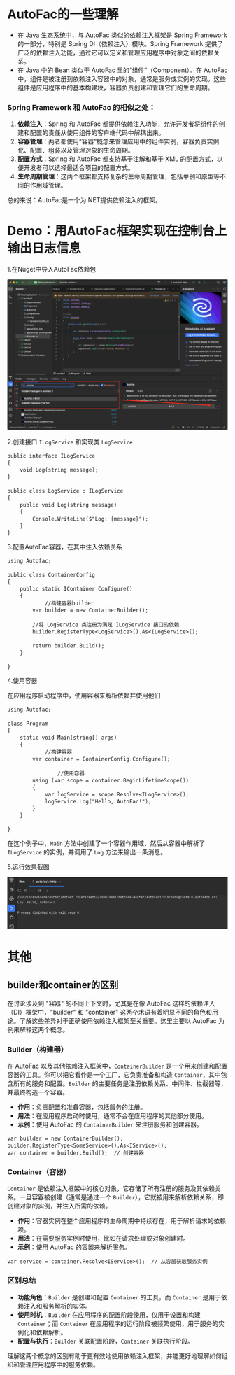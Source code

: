# AutoFac的一些理解

- 在 Java 生态系统中，与 AutoFac 类似的依赖注入框架是 Spring Framework 的一部分，特别是 Spring DI（依赖注入）模块。Spring Framework 提供了广泛的依赖注入功能，通过它可以定义和管理应用程序中对象之间的依赖关系。
- 在 Java 中的 Bean 类似于 AutoFac 里的“组件”（Component）。在 AutoFac 中，组件是被注册到依赖注入容器中的对象，通常是服务或实例的实现。这些组件是应用程序中的基本构建块，容器负责创建和管理它们的生命周期。

### Spring Framework 和 AutoFac 的相似之处：

1. **依赖注入**：Spring 和 AutoFac 都提供依赖注入功能，允许开发者将组件的创建和配置的责任从使用组件的客户端代码中解耦出来。
2. **容器管理**：两者都使用“容器”概念来管理应用中的组件实例，容器负责实例化、配置、组装以及管理对象的生命周期。
3. **配置方式**：Spring 和 AutoFac 都支持基于注解和基于 XML 的配置方式，以便开发者可以选择最适合项目的配置方式。
4. **生命周期管理**：这两个框架都支持复杂的生命周期管理，包括单例和原型等不同的作用域管理。

总的来说：AutoFac是一个为.NET提供依赖注入的框架。



# Demo：用AutoFac框架实现在控制台上输出日志信息

1.在Nuget中导入AutoFac依赖包

![image-20240409155539745](assets/image-20240409155539745.png)

2.创建接口 `ILogService` 和实现类 `LogService`

```
public interface ILogService
{
    void Log(string message);
}

public class LogService : ILogService
{
    public void Log(string message)
    {
        Console.WriteLine($"Log: {message}");
    }
}
```

3.配置AutoFac容器，在其中注入依赖关系

```
using Autofac;

public class ContainerConfig
{
    public static IContainer Configure()
    {
    		//构建容器builder
        var builder = new ContainerBuilder();
        
        //将 LogService 类注册为满足 ILogService 接口的依赖
        builder.RegisterType<LogService>().As<ILogService>();
    
        return builder.Build();
    }

}
```

4.使用容器

在应用程序启动程序中，使用容器来解析依赖并使用他们

```
using Autofac;

class Program
{
    static void Main(string[] args)
    {
    		//构建容器
        var container = ContainerConfig.Configure();

				//使用容器
        using (var scope = container.BeginLifetimeScope())
        {
            var logService = scope.Resolve<ILogService>();
            logService.Log("Hello, AutoFac!");
        }
    }

}
```

在这个例子中，`Main` 方法中创建了一个容器作用域，然后从容器中解析了 `ILogService` 的实例，并调用了 `Log` 方法来输出一条消息。

5.运行效果截图

![image-20240409155940775](assets/image-20240409155940775.png)



# 其他

## builder和container的区别

在讨论涉及到 "容器" 的不同上下文时，尤其是在像 AutoFac 这样的依赖注入（DI）框架中，"builder" 和 "container" 这两个术语有着明显不同的角色和用途。了解这些差异对于正确使用依赖注入框架至关重要。这里主要以 AutoFac 为例来解释这两个概念。

### Builder（构建器）

在 AutoFac 以及其他依赖注入框架中，`ContainerBuilder` 是一个用来创建和配置容器的工具。你可以把它看作是一个工厂，它负责准备和构造 `Container`，其中包含所有的服务和配置。`Builder` 的主要任务是注册依赖关系、中间件、拦截器等，并最终构造一个容器。

- **作用**：负责配置和准备容器，包括服务的注册。
- **用法**：在应用程序启动时使用，通常不会在应用程序的其他部分使用。
- **示例**：使用 AutoFac 的 `ContainerBuilder` 来注册服务和创建容器。

```
var builder = new ContainerBuilder();
builder.RegisterType<SomeService>().As<IService>();
var container = builder.Build();  // 创建容器
```

### Container（容器）

`Container` 是依赖注入框架中的核心对象，它存储了所有注册的服务及其依赖关系。一旦容器被创建（通常是通过一个 `Builder`），它就被用来解析依赖关系，即创建对象的实例，并注入所需的依赖。

- **作用**：容器实例在整个应用程序的生命周期中持续存在，用于解析请求的依赖项。
- **用法**：在需要服务实例时使用，比如在请求处理或对象创建时。
- **示例**：使用 AutoFac 的容器来解析服务。

```
var service = container.Resolve<IService>();  // 从容器获取服务实例
```

### 区别总结

- **功能角色**：`Builder` 是创建和配置 `Container` 的工具，而 `Container` 是用于依赖注入和服务解析的实体。
- **使用时机**：`Builder` 在应用程序的配置阶段使用，仅用于设置和构建 `Container`；而 `Container` 在应用程序的运行阶段被频繁使用，用于服务的实例化和依赖解析。
- **配置与执行**：`Builder` 关联配置阶段，`Container` 关联执行阶段。

理解这两个概念的区别有助于更有效地使用依赖注入框架，并能更好地理解如何组织和管理应用程序中的服务依赖。